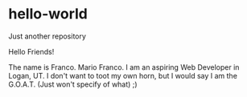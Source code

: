 # hello-world
Just another repository

Hello Friends!

The name is Franco. Mario Franco. I am an aspiring Web Developer in Logan, UT.
I don't want to toot my own horn, but I would say I am the G.O.A.T. (Just won't specify of what) ;)
